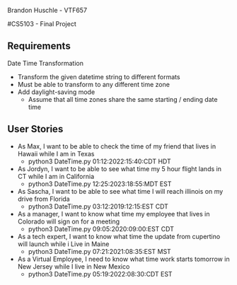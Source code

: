 Brandon Huschle - VTF657  

#CS5103 - Final Project

## Requirements
Date Time Transformation  
- Transform the given datetime string to different formats
- Must be able to transform to any different time zone
- Add daylight-saving mode
  - Assume that all time zones share the same starting / ending date time

## User Stories
- As Max, I want to be able to check the time of my friend that lives in Hawaii while I am in Texas
  - python3 DateTime.py 01:12:2022:15:40:CDT HDT
- As Jordyn, I want to be able to see what time my 5 hour flight lands in CT while I am in California
  - python3 DateTime.py 12:25:2023:18:55:MDT EST
- As Sascha, I want to be able to see what time I will reach illinois on my drive from Florida
  - python3 DateTime.py 03:12:2019:12:15:EST CDT
- As a manager, I want to know what time my employee that lives in Colorado will sign on for a meeting
  - python3 DateTime.py 09:05:2020:09:00:EST CDT
- As a tech expert, I want to know what time the update from cupertino will launch while i Live in Maine
  - python3 DateTime.py 07:21:2021:08:35:EST MST
- As a Virtual Employee, I need to know what time work starts tomorrow in New Jersey while I live in New Mexico
  - python3 DateTime.py 05:19:2022:08:30:CDT EST